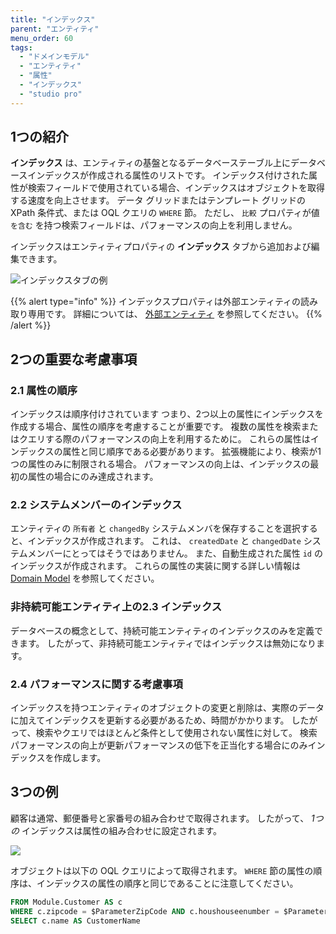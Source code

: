 ```yaml
---
title: "インデックス"
parent: "エンティティ"
menu_order: 60
tags:
  - "ドメインモデル"
  - "エンティティ"
  - "属性"
  - "インデックス"
  - "studio pro"
---
```


## 1つの紹介

**インデックス** は、エンティティの基盤となるデータベーステーブル上にデータベースインデックスが作成される属性のリストです。 インデックス付けされた属性が検索フィールドで使用されている場合、インデックスはオブジェクトを取得する速度を向上させます。 データ グリッドまたはテンプレート グリッドの XPath 条件式、または OQL クエリの `WHERE` 節。 ただし、 `比較` プロパティが値 `を含む` を持つ検索フィールドは、パフォーマンスの向上を利用しません。

インデックスはエンティティプロパティの **インデックス** タブから追加および編集できます。

![インデックスタブの例](attachments/domain-model/index-properties.png)

{{% alert type="info" %}}
インデックスプロパティは外部エンティティの読み取り専用です。 詳細については、 [外部エンティティ](external-entities) を参照してください。
{{% /alert %}}

## 2つの重要な考慮事項

### 2.1 属性の順序

インデックスは順序付けされています つまり、2つ以上の属性にインデックスを作成する場合、属性の順序を考慮することが重要です。 複数の属性を検索またはクエリする際のパフォーマンスの向上を利用するために。 これらの属性はインデックスの属性と同じ順序である必要があります。 拡張機能により、検索が1つの属性のみに制限される場合。 パフォーマンスの向上は、インデックスの最初の属性の場合にのみ達成されます。

### 2.2 システムメンバーのインデックス

エンティティの `所有者` と `changedBy` システムメンバを保存することを選択すると、インデックスが作成されます。 これは、 `createdDate` と `changedDate` システムメンバーにとってはそうではありません。 また、自動生成された属性 `id` のインデックスが作成されます。 これらの属性の実装に関する詳しい情報は [Domain Model](domain-model) を参照してください。

### 非持続可能エンティティ上の2.3 インデックス

データベースの概念として、持続可能エンティティのインデックスのみを定義できます。 したがって、非持続可能エンティティではインデックスは無効になります。

### 2.4 パフォーマンスに関する考慮事項

インデックスを持つエンティティのオブジェクトの変更と削除は、実際のデータに加えてインデックスを更新する必要があるため、時間がかかります。 したがって、検索やクエリではほとんど条件として使用されない属性に対して。 検索パフォーマンスの向上が更新パフォーマンスの低下を正当化する場合にのみインデックスを作成します。

## 3つの例

顧客は通常、郵便番号と家番号の組み合わせで取得されます。 したがって、 *1つの* インデックスは属性の組み合わせに設定されます。

![](attachments/domain-model/customer-index-example.png)

オブジェクトは以下の OQL クエリによって取得されます。 `WHERE` 節の属性の順序は、インデックスの属性の順序と同じであることに注意してください。

```sql
FROM Module.Customer AS c
WHERE c.zipcode = $ParameterZipCode AND c.houshouseenumber = $ParameterHouseNumber
SELECT c.name AS CustomerName
```
